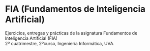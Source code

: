 # FIA (Fundamentos de Inteligencia Artificial)
Ejercicios, entregas y prácticas de la asignatura Fundamentos de Inteligencia Artificial (FIA)  
2º cuatrimestre, 2ºcurso, Ingeniería Informática, UVA.
